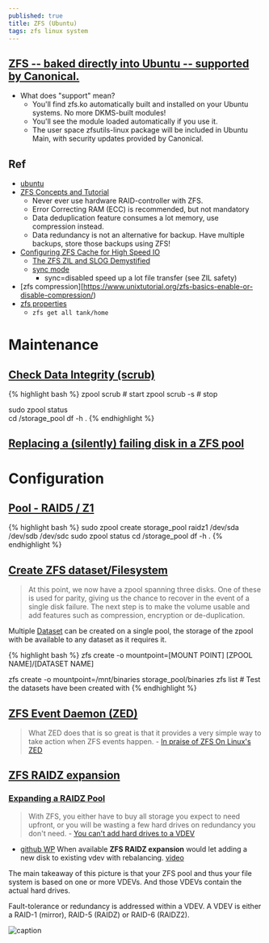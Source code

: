 ```yaml
---
published: true
title: ZFS (Ubuntu)
tags: zfs linux system
---
```

## [ZFS -- baked directly into Ubuntu -- supported by Canonical.](http://blog.dustinkirkland.com/2016/02/zfs-is-fs-for-containers-in-ubuntu-1604.html)
- What does "support" mean?
	- You'll find zfs.ko automatically built and installed on your Ubuntu systems.  No more DKMS-built modules!
    - You'll see the module loaded automatically if you use it.
    - The user space zfsutils-linux package will be included in Ubuntu Main, with security updates provided by Canonical.
    
## Ref
- [ubuntu](https://wiki.ubuntu.com/Kernel/Reference/ZFS)
- [ZFS Concepts and Tutorial](https://linuxhint.com/zfs-concepts-and-tutorial/)
	- Never ever use hardware RAID-controller with ZFS.
    - Error Correcting RAM (ECC) is recommended, but not mandatory
    - Data deduplication feature consumes a lot memory, use compression instead.
    - Data redundancy is not an alternative for backup. Have multiple backups, store those backups using ZFS!
- [Configuring ZFS Cache for High Speed IO](https://linuxhint.com/configuring-zfs-cache/)
	- [The ZFS ZIL and SLOG Demystified](https://www.ixsystems.com/blog/zfs-zil-and-slog-demystified/)
    - [sync mode](https://milek.blogspot.com/2010/05/zfs-synchronous-vs-asynchronous-io.html)
    	- sync=disabled speed up a lot file transfer (see ZIL safety)
- [zfs compression][https://www.unixtutorial.org/zfs-basics-enable-or-disable-compression/)
- [zfs properties](https://docs.oracle.com/cd/E19253-01/819-5461/gazuk/index.html)
	- `zfs get all tank/home`

# Maintenance
## [Check Data Integrity (scrub)](https://prefetch.net/blog/index.php/2011/10/15/using-the-zfs-scrub-feature-to-verify-the-integrity-of-your-storage/)
{% highlight bash %}
zpool scrub <rpool>			# start
zpool scrub -s <rpool> 		# stop

sudo zpool status	
cd /storage_pool
df -h .
{% endhighlight %}

## [Replacing a (silently) failing disk in a ZFS pool](https://imil.net/blog/2019/07/02/Replacing-a-silently-failing-disk-in-a-ZFS-pool/)

# Configuration
## [Pool - RAID5 / Z1](https://www.maketecheasier.com/use-zfs-filesystem-ubuntu-linux/)
    
{% highlight bash %}
sudo zpool create storage_pool raidz1 /dev/sda /dev/sdb /dev/sdc
sudo zpool status
cd /storage_pool
df -h .
{% endhighlight %}

## [Create ZFS dataset/Filesystem](https://www.jamescoyle.net/how-to/478-create-a-zfs-volume-on-ubuntu)

> At this point, we now have a zpool spanning three disks. One of these is used for parity, giving us the chance to recover in the event of a single disk failure. The next step is to make the volume usable and add features such as compression, encryption or de-duplication.

Multiple [Dataset](https://www.unixarena.com/2013/07/zfs-datasets-administration-and.html/) can be created on a single pool, the storage of the zpool with be available to any dataset as it requires it.

{% highlight bash %}
zfs create -o mountpoint=[MOUNT POINT] [ZPOOL NAME]/[DATASET NAME]

zfs create -o mountpoint=/mnt/binaries storage_pool/binaries
zfs list   # Test the datasets have been created with
{% endhighlight %}
  
## [ZFS Event Daemon (ZED)](https://zfsonlinux.org/manpages/0.8.4/man8/zed.8.html)
  
> What ZED does that is so great is that it provides a very simple way to take action when ZFS events happen. - [In praise of ZFS On Linux's ZED](https://utcc.utoronto.ca/~cks/space/blog/linux/ZFSZEDPraise)

 
## [ZFS RAIDZ expansion](https://www.reddit.com/r/homelab/comments/83wo88/any_news_on_zfs_raidz_expansion/)
### [Expanding a RAIDZ Pool](https://serverfault.com/questions/537047/expanding-a-freenas-raidz-pool)
  
> With ZFS, you either have to buy all storage you expect to need upfront, or you will be wasting a few hard drives on redundancy you don't need. - [You can't add hard drives to a VDEV](https://louwrentius.com/the-hidden-cost-of-using-zfs-for-your-home-nas.html)
  
- [github WP](https://github.com/openzfs/zfs/pull/8853)
When available **ZFS RAIDZ expansion** would let adding a new disk to existing vdev with rebalancing. [video](https://www.youtube.com/watch?v=ZF8V7Tc9G28)

The main takeaway of this picture is that your ZFS pool and thus your file system is based on one or more VDEVs. And those VDEVs contain the actual hard drives.

Fault-tolerance or redundancy is addressed within a VDEV. A VDEV is either a RAID-1 (mirror), RAID-5 (RAIDZ) or RAID-6 (RAIDZ2).

![caption](https://louwrentius.com/static/images/zfs-overview.png)
